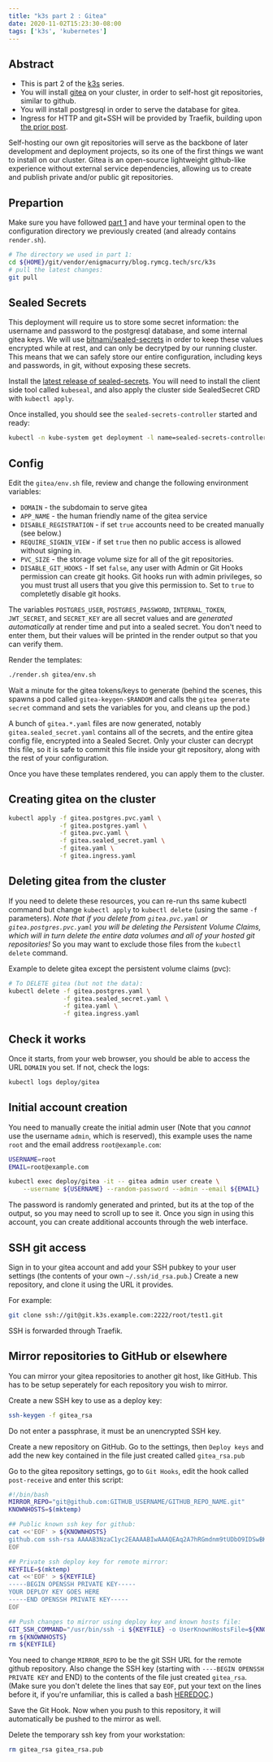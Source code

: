 ```yaml
---
title: "k3s part 2 : Gitea"
date: 2020-11-02T15:23:30-08:00
tags: ['k3s', 'kubernetes']
---
```


## Abstract
 
 * This is part 2 of the [k3s](/tags/k3s/) series. 
 * You will install [gitea](https://gitea.io/) on your cluster, in order to
   self-host git repositories, similar to github.
 * You will install postgresql in order to serve the database for gitea.
 * Ingress for HTTP and git+SSH will be provided by Traefik, building upon [the
   prior post](/blog/k3s/).

Self-hosting our own git repositories will serve as the backbone of later
development and deployment projects, so its one of the first things we want to
install on our cluster. Gitea is an open-source lightweight github-like
experience without external service dependencies, allowing us to create and
publish private and/or public git repositories.

## Prepartion

Make sure you have followed [part 1](/blog/k3s) and have your terminal open to
the configuration directory we previously created (and already contains
`render.sh`).

```bash
# The directory we used in part 1:
cd ${HOME}/git/vendor/enigmacurry/blog.rymcg.tech/src/k3s
# pull the latest changes:
git pull
```

## Sealed Secrets

This deployment will require us to store some secret information: the username
and password to the postgresql database, and some internal gitea keys. We will
use [bitnami/sealed-secrets](https://github.com/bitnami-labs/sealed-secrets) in
order to keep these values encrypted while at rest, and can only be decrytped by
our running cluster. This means that we can safely store our entire
configuration, including keys and passwords, in git, without exposing these
secrets.

Install the [latest release of
sealed-secrets](https://github.com/bitnami-labs/sealed-secrets/releases). You
will need to install the client side tool called `kubeseal`, and also apply the
cluster side SealedSecret CRD with `kubectl apply`.

Once installed, you should see the `sealed-secrets-controller` started and
ready:

```bash
kubectl -n kube-system get deployment -l name=sealed-secrets-controller
```

## Config

Edit the `gitea/env.sh` file, review and change the following environment variables:

 * `DOMAIN` - the subdomain to serve gitea
 * `APP_NAME` - the human friendly name of the gitea service
 * `DISABLE_REGISTRATION` - if set `true` accounts need to be created manually
   (see below.)
 * `REQUIRE_SIGNIN_VIEW` - if set `true` then no public access is allowed
   without signing in.
 * `PVC_SIZE` - the storage volume size for all of the git repositories.
 * `DISABLE_GIT_HOOKS` - If set `false`, any user with Admin or Git Hooks
   permission can create git hooks. Git hooks run with admin privileges, so you
   must trust all users that you give this permission to. Set to `true` to
   completetly disable git hooks.

The variables `POSTGRES_USER`, `POSTGRES_PASSWORD`, `INTERNAL_TOKEN`,
`JWT_SECRET`, and `SECRET_KEY` are all secret values and are *generated
automatically* at render time and put into a sealed secret. You don't need to
enter them, but their values will be printed in the render output so that you
can verify them.

Render the templates:

```bash
./render.sh gitea/env.sh
```

Wait a minute for the gitea tokens/keys to generate (behind the scenes, this
spawns a pod called `gitea-keygen-$RANDOM` and calls the `gitea generate secret`
command and sets the variables for you, and cleans up the pod.)

A bunch of `gitea.*.yaml` files are now generated, notably
`gitea.sealed_secret.yaml` contains all of the secrets, and the entire gitea
config file, encrypted into a Sealed Secret. Only your cluster can decrypt this
file, so it is safe to commit this file inside your git repository, along with
the rest of your configuration.

Once you have these templates rendered, you can apply them to the cluster.

## Creating gitea on the cluster

```bash
kubectl apply -f gitea.postgres.pvc.yaml \
              -f gitea.postgres.yaml \
              -f gitea.pvc.yaml \
              -f gitea.sealed_secret.yaml \
              -f gitea.yaml \
              -f gitea.ingress.yaml
```

## Deleting gitea from the cluster

If you need to delete these resources, you can re-run ths same kubectl command
but change `kubectl apply` to `kubectl delete` (using the same `-f` parameters).
*Note that if you delete from `gitea.pvc.yaml` or `gitea.postgres.pvc.yaml` you
will be deleting the Persistent Volume Claims, which will in turn delete the
entire data volumes and all of your hosted git repositories!* So you may want to
exclude those files from the `kubectl delete` command.

Example to delete gitea except the persistent volume claims (pvc):

```bash
# To DELETE gitea (but not the data):
kubectl delete -f gitea.postgres.yaml \
               -f gitea.sealed_secret.yaml \
               -f gitea.yaml \
               -f gitea.ingress.yaml
```

## Check it works

Once it starts, from your web browser, you should be able to access the URL
`DOMAIN` you set. If not, check the logs:

```bash
kubectl logs deploy/gitea
```

## Initial account creation

You need to manually create the initial admin user (Note that you *cannot* use
the username `admin`, which is reserved), this example uses the name `root` and
the email address `root@example.com`:

```bash
USERNAME=root
EMAIL=root@example.com
```
```bash
kubectl exec deploy/gitea -it -- gitea admin user create \
    --username ${USERNAME} --random-password --admin --email ${EMAIL}
```

The password is randomly generated and printed, but its at the top of the
output, so you may need to scroll up to see it. Once you sign in using this
account, you can create additional accounts through the web interface.

## SSH git access

Sign in to your gitea account and add your SSH pubkey to your user settings (the
contents of your own `~/.ssh/id_rsa.pub`.) Create a new repository, and clone it
using the URL it provides.

For example:

```bash
git clone ssh://git@git.k3s.example.com:2222/root/test1.git
```

SSH is forwarded through Traefik.

## Mirror repositories to GitHub or elsewhere

You can mirror your gitea repositories to another git host, like GitHub. This
has to be setup seperately for each repository you wish to mirror.

Create a new SSH key to use as a deploy key:

```bash
ssh-keygen -f gitea_rsa
```

Do not enter a passphrase, it must be an unencrypted SSH key.

Create a new repository on GitHub. Go to the settings, then `Deploy keys` and
add the new key contained in the file just created called `gitea_rsa.pub`

Go to the gitea repository settings, go to `Git Hooks`, edit the hook called
`post-receive` and enter this script:

```bash
#!/bin/bash
MIRROR_REPO="git@github.com:GITHUB_USERNAME/GITHUB_REPO_NAME.git"
KNOWNHOSTS=$(mktemp)

## Public known ssh key for github:
cat <<'EOF' > ${KNOWNHOSTS}
github.com ssh-rsa AAAAB3NzaC1yc2EAAAABIwAAAQEAq2A7hRGmdnm9tUDbO9IDSwBK6TbQa+PXYPCPy6rbTrTtw7PHkccKrpp0yVhp5HdEIcKr6pLlVDBfOLX9QUsyCOV0wzfjIJNlGEYsdlLJizHhbn2mUjvSAHQqZETYP81eFzLQNnPHt4EVVUh7VfDESU84KezmD5QlWpXLmvU31/yMf+Se8xhHTvKSCZIFImWwoG6mbUoWf9nzpIoaSjB+weqqUUmpaaasXVal72J+UX2B+2RPW3RcT0eOzQgqlJL3RKrTJvdsjE3JEAvGq3lGHSZXy28G3skua2SmVi/w4yCE6gbODqnTWlg7+wC604ydGXA8VJiS5ap43JXiUFFAaQ==
EOF

## Private ssh deploy key for remote mirror:
KEYFILE=$(mktemp)
cat <<'EOF' > ${KEYFILE}
-----BEGIN OPENSSH PRIVATE KEY-----
YOUR DEPLOY KEY GOES HERE
-----END OPENSSH PRIVATE KEY-----
EOF

## Push changes to mirror using deploy key and known hosts file:
GIT_SSH_COMMAND="/usr/bin/ssh -i ${KEYFILE} -o UserKnownHostsFile=${KNOWNHOSTS}" git push --mirror ${MIRROR_REPO}
rm ${KNOWNHOSTS}
rm ${KEYFILE}
```

You need to change `MIRROR_REPO` to be the git SSH URL for the remote github
repository. Also change the SSH key (starting with `----BEGIN OPENSSH PRIVATE
KEY` and END) to the contents of the file just created `gitea_rsa`. (Make sure
you don't delete the lines that say `EOF`, put your text on the lines before it,
if you're unfamiliar, this is called a bash
[HEREDOC](https://tldp.org/LDP/abs/html/here-docs.html).)

Save the Git Hook. Now when you push to this repository, it will automatically
be pushed to the mirror as well.

Delete the temporary ssh key from your workstation:

```bash
rm gitea_rsa gitea_rsa.pub
```
